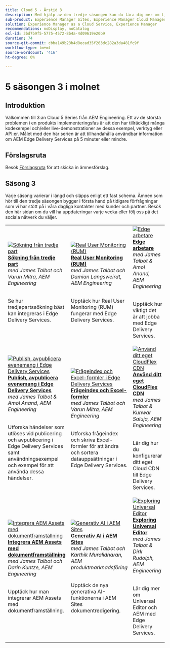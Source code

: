 ```yaml
---
title: Cloud 5 - Årstid 3
description: Med hjälp av den tredje säsongen kan du lära dig mer om tjänsten AEM Edge Delivery genom djupgående intervjuer med experter som har arbetat med komplicerade projekt
sub-product: Experience Manager Sites, Experience Manager Cloud Manager, Experience Manager Assets
solution: Experience Manager as a Cloud Service, Experience Manager
recommendations: noDisplay, noCatalog
exl-id: 3bd7b9f5-5775-4572-8b4a-4d09619e20b9
duration: 74
source-git-commit: cbba149b23b4d8ecad35f263dc282a3da481fc9f
workflow-type: tm+mt
source-wordcount: '416'
ht-degree: 0%

---
```


# 5 säsongen 3 i molnet

## Introduktion

Välkommen till 3:an Cloud 5 Series från AEM Engineering. Ett av de största problemen i en produkts implementeringsfas är att den har tillräckligt många kodexempel och/eller live-demonstrationer av dessa exempel, verktyg eller API:er. Målet med den här serien är att tillhandahålla användbar information om AEM Edge Delivery Services på 5 minuter eller mindre.

## Förslagsruta

Besök [Förslagsruta](https://forms.office.com/r/74P5Xz4UH0) för att skicka in ämnesförslag.

## Säsong 3

Varje säsong varierar i längd och släpps enligt ett fast schema. Ämnen som hör till den tredje säsongen bygger i första hand på tidigare förfrågningar som vi har stött på i våra dagliga kontakter med kunder och partner. Besök den här sidan om du vill ha uppdateringar varje vecka eller följ oss på det sociala nätverk du väljer.

<table>
    <tr>
        <td>
            <a href="./season-3/cloud5-3rd-party-search.md">
                <img alt="Sökning från tredje part" src="https://video.tv.adobe.com/v/3427040?format=jpeg"/>
            </a>
            <div>
                <a href="./season-3/cloud5-3rd-party-search.md">
                <strong>Sökning från tredje part</strong></a>        
                <br/><em>med James Talbot och Varun Mitra, AEM Engineering</em>
            </div>
            <p>
                <br/>
                Se hur tredjepartssökning bäst kan integreras i Edge Delivery Services.
            </p>
        </td>   
        <td>
            <a href="./season-3/cloud5-rum.md">
                <img alt="Real User Monitoring (RUM)" src="https://video.tv.adobe.com/v/3427495?format=jpeg"/>
            </a>
            <div>
                <a href="./season-3/cloud5-rum.md">
                <strong>Real User Monitoring (RUM)</strong></a>        
                <br/><em>med James Talbot och Damian Langsweirdt, AEM Engineering</em>
            </div>
            <p>
                <br/>
                Upptäck hur Real User Monitoring (RUM) fungerar med Edge Delivery Services.
            </p>
        </td>   
        <!--
        <td>
            <a href="./season-3/cloud5-rum-explorer.md">
                <img alt="Real User Monitoring (RUM) Explorer" src="https://video.tv.adobe.com/v/3429772?format=jpeg"/>
            </a>
            <div>
                <a href="./season-3/cloud5-rum-explorer.md">
                <strong>Real User Monitoring (RUM) Explorer</strong></a>        
                <br/><em>with James Talbot & Damian Langsweirdt, AEM Engineering</em>
            </div>
            <p>
                <br/>
                Learn about Real User Monitoring (RUM) Explorer and how to access it.
            </p>
        </td>   
        -->
        <td>
            <a href="./season-3/cloud5-edge-workers.md">
                <img alt="Edge arbetare" src="https://video.tv.adobe.com/v/3427589?format=jpeg"/>
            </a>
            <div>
                <a href="./season-3/cloud5-edge-workers.md">
                <strong>Edge arbetare</strong></a>        
                <br/><em>med James Talbot &amp; Amol Anand, AEM Engineering</em>
            </div>
            <p>
                <br/>
                Upptäck hur viktigt det är att jobba med Edge Delivery Services.
            </p>
        </td>   
    </tr>
    <tr>
        <td>
            <a href="./season-3/cloud5-publish-events.md">
                <img alt="Publish, avpublicera evenemang i Edge Delivery Services" src="https://video.tv.adobe.com/v/3427681?format=jpeg"/>
            </a>
            <div>
                <a href="./season-3/cloud5-publish-events.md">
                <strong>Publish, avpublicera evenemang i Edge Delivery Services</strong></a>        
                <br/><em>med James Talbot &amp; Amol Anand, AEM Engineering</em>
            </div>
            <p>
                <br/>
                Utforska händelser som utlöses vid publicering och avpublicering i Edge Delivery Services samt användningsexempel och exempel för att använda dessa händelser.
            </p>
        </td>  
        <td>
            <a href="./season-3/cloud5-query-indexes.md">
                <img alt="Frågeindex och Excel-formler i Edge Delivery Services" src="https://video.tv.adobe.com/v/3427787?format=jpeg"/>
            </a>
            <div>
                <a href="./season-3/cloud5-query-indexes.md">
                <strong>Frågeindex och Excel-formler </strong></a>        
                <br/><em>med James Talbot och Varun Mitra, AEM Engineering</em>
            </div>
            <p>
                <br/>
                Utforska frågeindex och skriva Excel-formler för att ändra och sortera datauppsättningar i Edge Delivery Services.
            </p>
        </td>  
        <td>
            <a href="./season-3/cloud5-byo-cloudflare-cdn.md">
                <img alt="Använd ditt eget CloudFlex CDN" src="https://video.tv.adobe.com/v/3428100?format=jpeg"/>
            </a>
            <div>
                <a href="./season-3/cloud5-byo-cloudflare-cdn.md">
                <strong>Använd ditt eget CloudFlex CDN</strong></a>        
                <br/><em>med James Talbot &amp; Kunwar Saluja, AEM Engineering</em>
            </div>
            <p>
                <br/>
                Lär dig hur du konfigurerar ditt eget Cloud CDN till Edge Delivery Services.
            </p>
        </td>           
    </tr>  
    <tr>
        <td>
            <a href="./season-3/cloud5-integrate-assets.md">
                <img alt="Integrera AEM Assets med dokumentframställning" src="https://video.tv.adobe.com/v/3428302?format=jpeg"/>
            </a>
            <div>
                <a href="./season-3/cloud5-integrate-assets.md">
                <strong>Integrera AEM Assets med dokumentframställning</strong></a>        
                <br/><em>med James Talbot och Darin Kuntze, AEM Engineering</em>
            </div>
            <p>
                <br/>
                Upptäck hur man integrerar AEM Assets med dokumentframställning.
            </p>
        </td>        
        <td>
            <a href="./season-3/cloud5-generative-ai-for-aem-sites.md">
                <img alt="Generativ AI i AEM Sites" src="https://video.tv.adobe.com/v/3428436?format=jpeg"/>
            </a>
            <div>
                <a href="./season-3/cloud5-generative-ai-for-aem-sites.md">
                <strong>Generativ AI i AEM Sites</strong></a>        
                <br/><em>med James Talbot och Karthik Muralidharan, AEM produktmarknadsföring</em>
            </div>
            <p>
                <br/>                
                Upptäck de nya generativa AI-funktionerna i AEM Sites dokumentredigering.
            </p>
        </td>                
        <td>
            <a href="./season-3/cloud5-exploring-universal-editor.md">
                <img alt="Exploring Universal Editor" src="https://video.tv.adobe.com/v/3429656?format=jpeg"/>
            </a>
            <div>
                <a href="./season-3/cloud5-exploring-universal-editor.md">
                <strong>Exploring Universal Editor</strong></a>        
                <br/><em>med James Talbot &amp; Dirk Rudolph, AEM Engineering</em>
            </div>
            <p>
                <br/>                
                 Lär dig mer om Universal Editor och AEM med Edge Delivery Services.
            </p>
        </td>                    
    </tr>      
</table>
